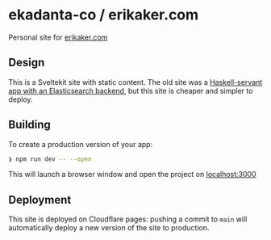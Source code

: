 # ekadanta-co / erikaker.com

Personal site for [erikaker.com](https://erikaker.com)

## Design

This is a Sveltekit site with static content. The old site was a [Haskell-servant app with an Elasticsearch backend](https://github.com/erewok/ekadanta-co-servant), but this site is cheaper and simpler to deploy.


## Building

To create a production version of your app:

```bash
❯ npm run dev -- --open
```

This will launch a browser window and open the project on [localhost:3000](http://localhost:3000)


## Deployment

This site is deployed on Cloudflare pages: pushing a commit to `main` will automatically deploy a new version of the site to production.